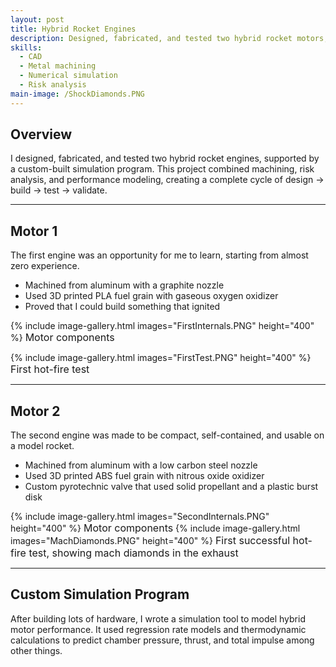 ```yaml
---
layout: post
title: Hybrid Rocket Engines
description: Designed, fabricated, and tested two hybrid rocket motors, built custom simulation software using models from available literature.
skills: 
  - CAD
  - Metal machining
  - Numerical simulation
  - Risk analysis
main-image: /ShockDiamonds.PNG
---
```


## Overview
I designed, fabricated, and tested two hybrid rocket engines, supported by a custom-built simulation program. This project combined machining, risk analysis, and performance modeling, creating a complete cycle of design → build → test → validate.

---

## Motor 1
The first engine was an opportunity for me to learn, starting from almost zero experience.

- Machined from aluminum with a graphite nozzle
- Used 3D printed PLA fuel grain with gaseous oxygen oxidizer  
- Proved that I could build something that ignited

{% include image-gallery.html images="FirstInternals.PNG" height="400" %}
<span style="font-size: 16px">Motor components</span>

{% include image-gallery.html images="FirstTest.PNG" height="400" %}
<span style="font-size: 16px">First hot-fire test</span>

---

## Motor 2
The second engine was made to be compact, self-contained, and usable on a model rocket.

- Machined from aluminum with a low carbon steel nozzle
- Used 3D printed ABS fuel grain with nitrous oxide oxidizer
- Custom pyrotechnic valve that used solid propellant and a plastic burst disk

{% include image-gallery.html images="SecondInternals.PNG" height="400" %}
<span style="font-size: 16px">Motor components</span>
{% include image-gallery.html images="MachDiamonds.PNG" height="400" %}
<span style="font-size: 16px">First successful hot-fire test, showing mach diamonds in the exhaust</span> 

---

## Custom Simulation Program
After building lots of hardware, I wrote a simulation tool to model hybrid motor performance. It used regression rate models and thermodynamic calculations to predict chamber pressure, thrust, and total impulse among other things.


